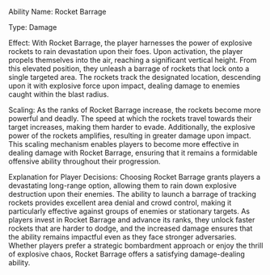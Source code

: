 Ability Name: Rocket Barrage

Type: Damage

Effect: With Rocket Barrage, the player harnesses the power of explosive rockets to rain devastation upon their foes. Upon activation, the player propels themselves into the air, reaching a significant vertical height. From this elevated position, they unleash a barrage of rockets that lock onto a single targeted area. The rockets track the designated location, descending upon it with explosive force upon impact, dealing damage to enemies caught within the blast radius.

Scaling: As the ranks of Rocket Barrage increase, the rockets become more powerful and deadly. The speed at which the rockets travel towards their target increases, making them harder to evade. Additionally, the explosive power of the rockets amplifies, resulting in greater damage upon impact. This scaling mechanism enables players to become more effective in dealing damage with Rocket Barrage, ensuring that it remains a formidable offensive ability throughout their progression.

Explanation for Player Decisions: Choosing Rocket Barrage grants players a devastating long-range option, allowing them to rain down explosive destruction upon their enemies. The ability to launch a barrage of tracking rockets provides excellent area denial and crowd control, making it particularly effective against groups of enemies or stationary targets. As players invest in Rocket Barrage and advance its ranks, they unlock faster rockets that are harder to dodge, and the increased damage ensures that the ability remains impactful even as they face stronger adversaries. Whether players prefer a strategic bombardment approach or enjoy the thrill of explosive chaos, Rocket Barrage offers a satisfying damage-dealing ability.
